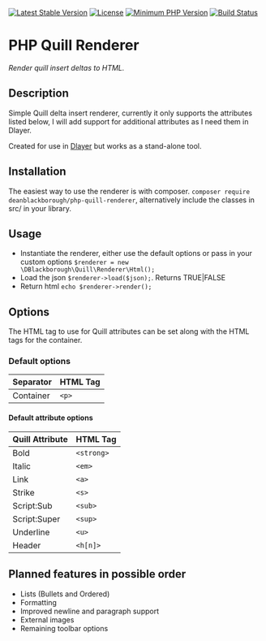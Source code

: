 [![Latest Stable Version](https://img.shields.io/packagist/v/deanblackborough/php-quill-renderer.svg?style=flat-square)](https://packagist.org/packages/deanblackborough/php-quill-renderer)
[![License](https://img.shields.io/badge/license-MIT-blue.svg)](https://github.com/Dlayer/dlayer/blob/master/LICENSE)
[![Minimum PHP Version](https://img.shields.io/badge/php-%3E%3D%205.6-8892BF.svg)](https://php.net/)
[![Build Status](https://travis-ci.org/deanblackborough/php-quill-renderer.svg?branch=master)](https://travis-ci.org/deanblackborough/php-quill-renderer)

# PHP Quill Renderer

*Render quill insert deltas to HTML.*

## Description

Simple Quill delta insert renderer, currently it only supports the attributes listed below, I will add support for additional attributes as I need them in Dlayer.

Created for use in [Dlayer](https://github.com/Dlayer/dlayer) but works as a stand-alone tool.

## Installation
 
The easiest way to use the renderer is with composer. ```composer require deanblackborough/php-quill-renderer```, 
alternatively include the classes in src/ in your library.
 
## Usage
* Instantiate the renderer, either use the default options or pass in your custom options ```$renderer = new \DBlackborough\Quill\Renderer\Html();```
* Load the json ```$renderer->load($json);```. Returns TRUE|FALSE
* Return html ```echo $renderer->render();```

## Options
The HTML tag to use for Quill attributes can be set along with the HTML tags for the container.
 
### Default options

Separator | HTML Tag
--- | --- 
Container | `<p>`

#### Default attribute options

Quill Attribute | HTML Tag
--- | --- 
Bold | `<strong>`
Italic | `<em>`
Link | `<a>`
Strike | `<s>`
Script:Sub | `<sub>`
Script:Super | `<sup>`
Underline | `<u>`
Header | `<h[n]>`

## Planned features in possible order

* Lists (Bullets and Ordered)
* Formatting
* Improved newline and paragraph support
* External images
* Remaining toolbar options
